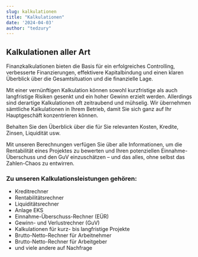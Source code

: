 ```yaml
---
slug: kalkulationen
title: "Kalkulationen"
date: '2024-04-03'
author: "tedzury"
---
```


<section className="contentSectionWrapper">
      <h1 className="text-center text-lg lg:font-extrabold">Kalkulationen aller Art</h1>
      <div className="ml-5 mt-5 sm:mt-10">
        <p className="ml-5 mt-5 text-base">
          Finanzkalkulationen bieten die Basis für ein erfolgreiches Controlling, verbesserte
          Finanzierungen, effektivere Kapitalbindung und einen klaren Überblick über die
          Gesamtsituation und die finanzielle Lage.
        </p>
        <p className="ml-5 mt-5 text-base">
          Mit einer vernünftigen Kalkulation können sowohl kurzfristige als auch langfristige
          Risiken gesenkt und ein hoher Gewinn erzielt werden. Allerdings sind derartige
          Kalkulationen oft zeitraubend und mühselig. Wir übernehmen sämtliche Kalkulationen in
          Ihrem Betrieb, damit Sie sich ganz auf Ihr Hauptgeschäft konzentrieren können.
        </p>
        <p className="ml-5 mt-5 text-base">
          Behalten Sie den Überblick über die für Sie relevanten Kosten, Kredite, Zinsen, Liquidität
          usw.
        </p>
        <p className="ml-5 mt-5 text-base">
          Mit unseren Berechnungen verfügen Sie über alle Informationen, um die Rentabilität eines
          Projektes zu bewerten und Ihren potenziellen Einnahme-Überschuss und den GuV einzuschätzen
          – und das alles, ohne selbst das Zahlen-Chaos zu entwirren.
        </p>
        <h3 className="checkmarkedHeader mt-5">Zu unseren Kalkulationsleistungen gehören:</h3>
        <ul className="contentUL">
          <li>Kreditrechner</li>
          <li>Rentabilitätsrechner</li>
          <li>Liquiditätsrechner</li>
          <li>Anlage EKS</li>
          <li>Einnahme-Überschuss-Rechner (EÜR)</li>
          <li>Gewinn- und Verlustrechner (GuV)</li>
          <li>Kalkulationen für kurz- bis langfristige Projekte</li>
          <li>Brutto-Netto-Rechner für Arbeitnehmer</li>
          <li>Brutto-Netto-Rechner für Arbeitgeber</li>
          <li>und viele andere auf Nachfrage</li>
        </ul>
      </div>
    </section>
